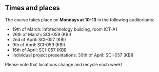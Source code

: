 ## Times and places
The course takes place on **Mondays at 10-13** in the following auditoriums:

- 19th of March: Infotechnology building, room ICT-A1
- 26th of March: SCI-059 (KBI)
- 2nd of April: SCI-057 (KBI)
- 9th of April: SCI-059 (KBI)
- 16th of April: SCI-057 (KBI)
- Individual project presentations: 30th of April: SCI-057 (KBI)

Please note that locations change and recycle each week! 
